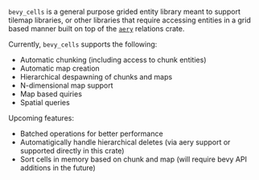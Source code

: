 `bevy_cells` is a general purpose grided entity library meant to support tilemap libraries, or other libraries that require accessing entities in a grid based manner built on top of the [`aery`](https://github.com/iiYese/aery) relations crate.

Currently, `bevy_cells` supports the following:
* Automatic chunking (including access to chunk entities)
* Automatic map creation
* Hierarchical despawning of chunks and maps
* N-dimensional map support
* Map based quiries
* Spatial queries

Upcoming features:
* Batched operations for better performance
* Automatigically handle hierarchical deletes (via aery support or supported directly in this crate)
* Sort cells in memory based on chunk and map (will require bevy API additions in the future)